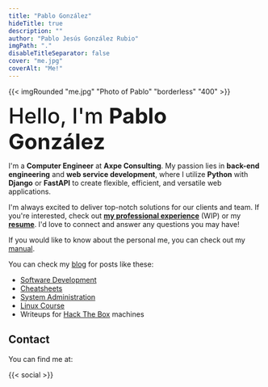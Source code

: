 ```yaml
---
title: "Pablo González"
hideTitle: true
description: ""
author: "Pablo Jesús González Rubio"
imgPath: "."
disableTitleSeparator: false
cover: "me.jpg"
coverAlt: "Me!"
---
```


{{< imgRounded "me.jpg" "Photo of Pablo" "borderless" "400" >}}

<span style="font-size:3em; font-weight:500">Hello, I'm **Pablo González**</span>

I'm a **Computer Engineer** at **Axpe Consulting**. My passion lies in **back-end engineering** and **web service development**, where I utilize **Python** with **Django** or **FastAPI** to create flexible, efficient, and versatile web applications.

I'm always excited to deliver top-notch solutions for our clients and team. If you're interested, check out **[my professional experience](/professional-experience)** (WIP) or my **[resume](/resume.pdf)**. I'd love to connect and answer any questions you may have!

If you would like to know about the personal me, you can check out my [manual](https://manual.pablogonzalez.me).

You can check my [blog](/posts) for posts like these:

* [Software Development](tags/software-development/)
* [Cheatsheets](tags/cheatsheet/)
* [System Administration](tags/sysadmin/)
* [Linux Course](tags/linux/)
* Writeups for [Hack The Box](writeups/htb/) machines

## Contact

You can find me at:

{{< social >}}
